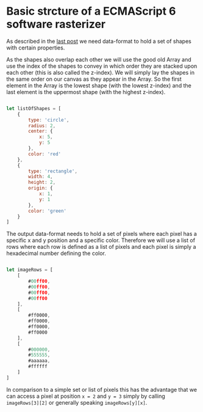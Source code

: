 # Basic strcture of a ECMAScript 6 software rasterizer

As described in the [last post](/) we need data-format to hold a set of shapes
with certain properties.

As the shapes also overlap each other we will use the good old Array and
use the index of the shapes to convey in which order they are
stacked upon each other (this is also called the z-index).
We will simply lay the shapes in the same order on our canvas as they
appear in the Array. So the first element in the Array is the lowest shape
(with the lowest z-index) and the last element is the uppermost shape
(with the highest z-index).

```javascript

let listOfShapes = [
	{
		type: 'circle',
		radius: 2,
		center: {
			x: 5,
			y: 5
		},
		color: 'red'
	},
	{
		type: 'rectangle',
		width: 4,
		height: 2,
		origin: {
			x: 1,
			y: 1
		},
		color: 'green'
	}
]
```


The output data-format needs to hold a set of pixels where each pixel has a
specific x and y position and a specific color.
Therefore we will use a list of rows where each row is defined as a list of
pixels and each pixel is simply a hexadecimal number defining the color.

```javascript

let imageRows = [
	[
		#00ff00,
		#00ff00,
		#00ff00,
		#00ff00
	],
	[
		#ff0000,
		#ff0000,
		#ff0000,
		#ff0000
	],
	[
		#000000,
		#555555,
		#aaaaaa,
		#ffffff
	]
]
```

In comparison to a simple set or list of pixels this has the advantage that we
can access a pixel at position `x = 2` and `y = 3` simply by calling
`imageRows[3][2]` or generally speaking `imageRows[y][x]`.
